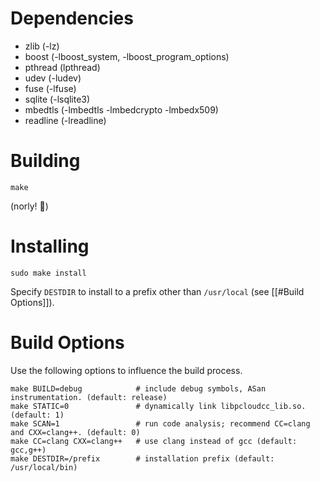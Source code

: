 # Dependencies
- zlib (-lz)
- boost (-lboost_system, -lboost_program_options)
- pthread (lpthread)
- udev (-ludev)
- fuse (-lfuse)
- sqlite (-lsqlite3)
- mbedtls (-lmbedtls -lmbedcrypto -lmbedx509)
- readline (-lreadline)

# Building
```
make
```

(norly! 🦉)

# Installing
```
sudo make install
```

Specify `DESTDIR` to install to a prefix other than `/usr/local`  (see [[#Build Options]]).

# Build Options

Use the following options to influence the build process.

```
make BUILD=debug            # include debug symbols, ASan instrumentation. (default: release)
make STATIC=0               # dynamically link libpcloudcc_lib.so. (default: 1)
make SCAN=1                 # run code analysis; recommend CC=clang and CXX=clang++. (default: 0)
make CC=clang CXX=clang++   # use clang instead of gcc (default: gcc,g++)
make DESTDIR=/prefix        # installation prefix (default: /usr/local/bin)
```
